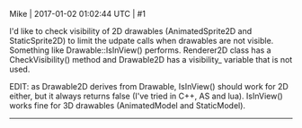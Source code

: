 Mike | 2017-01-02 01:02:44 UTC | #1

I'd like to check visibility of 2D drawables (AnimatedSprite2D and StaticSprite2D) to limit the udpate calls when drawables are not visible.
Something like Drawable::IsInView() performs.
Renderer2D class has a CheckVisibility() method and Drawable2D has a visibility_ variable that is not used.

EDIT: as Drawable2D derives from Drawable, IsInView() should work for 2D either, but it always returns false (I've tried in C++, AS and lua).
IsInView() works fine for 3D drawables (AnimatedModel and StaticModel).

-------------------------

